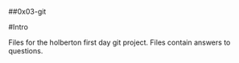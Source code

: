 ##0x03-git

#Intro

Files for the holberton first day git project. Files contain answers to questions.
